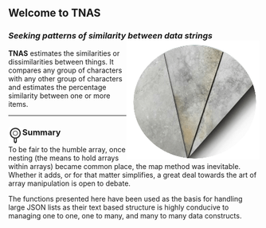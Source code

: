 ## Welcome to TNAS

### *Seeking patterns of similarity between data strings*<div id="logo-container"><img id="logo-default" title="No readable content. Just a page logo" class="img-logo" align="right" src="https://github.com/ceresBakalite/ceres-sv/raw/main/images/CSV-02/Logo01.png"></div>

**TNAS** estimates the similarities or dissimilarities between things. It compares any group of characters with any other group of characters and estimates the percentage similarity between one or more items.


***

### Summary<img class="img-pointer" align="left" src="https://github.com/ceresBakalite/ceres-sv/raw/main/images/CSVPeriscope.png">

To be fair to the humble array, once nesting (the means to hold arrays within arrays) became common place, the map 
method was inevitable.  Whether it adds, or for that matter simplifies, a great deal towards the art of array 
manipulation is open to debate.
     
The functions presented here have been used as the basis for handling large JSON lists as their text based structure 
is highly conducive to managing one to one, one to many, and many to many data constructs.

<br>

[read more]: https://github.com/jbtule
[@jbtule]: https://gist.github.com/jbtule/4336842
[@ceresbakalite]: https://github.com/ceresbakalite
